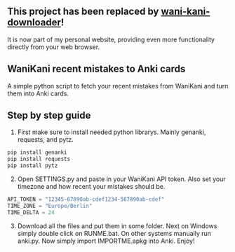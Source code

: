 ## This project has been replaced by [wani-kani-downloader](https://github.com/math-man-123/wanikani-downloader)!
It is now part of my personal website, providing even more functionality directly from your web browser.

## WaniKani recent mistakes to Anki cards
A simple python script to fetch your recent mistakes from WaniKani and turn them into Anki cards.

## Step by step guide
1. First make sure to install needed python librarys. Mainly genanki, requests, and pytz.

  ```bash
  pip install genanki
  pip install requests
  pip install pytz
  ``` 

2. Open SETTINGS.py and paste in your WaniKani API token. Also set your timezone and how recent your mistakes should be.

  ```python
  API_TOKEN = "12345-67890ab-cdef1234-567890ab-cdef"
  TIME_ZONE = "Europe/Berlin"
  TIME_DELTA = 24
  ``` 

3. Download all the files and put them in some folder. Next on Windows simply double click on RUNME.bat. On other systems manually run anki.py. Now simply import IMPORTME.apkg into Anki. Enjoy!
